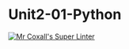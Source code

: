 # Unit2-01-Python
[![Mr Coxall's Super Linter](https://github.com/ICS3U-Programming-MarcusW/Unit2-01-Python/workflows/Mr%20Coxall's%20Super%20Linter/badge.svg)](https://github.com/ICS3U-Programming-MarcusW/Unit2-01-Python/actions/)

